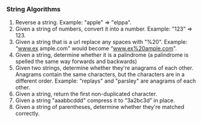 ### String Algorithms

1. Reverse a string. Example: "apple" => "elppa".
1. Given a string of numbers, convert it into a number. Example: "123" => 123.
1. Given a string that is a url replace any spaces with "%20". Example: “www.ex ample.com" would become “www.ex%20ample.com".
1. Given a string, determine whether it is a palindrome (a palindrome is spelled the same way forwards and backwards)
1. Given two strings, determine whether they're anagrams of each other. Anagrams contain the same characters, but the characters are in a different order. Example: "replays" and "parsley" are anagrams of each other.
1. Given a string, return the first non-duplicated character.
1. Given a string "aaabbcddd" compress it to “3a2bc3d” in place.
1. Given a string of parentheses, determine whether they're matched correctly. 
